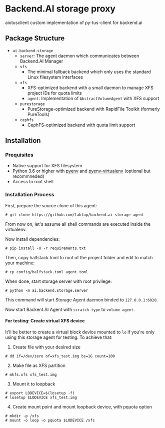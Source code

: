 # Backend.AI storage proxy
aiotusclient custom implementation of py-tus-client for backend.ai

## Package Structure
* `ai.backend.storage`
  - `server`: The agent daemon which communicates between Backend.AI Manager
  - `vfs`
    - The minimal fallback backend which only uses the standard Linux filesystem interfaces
  - `xfs`
    - XFS-optimized backend with a small daemon to manage XFS project IDs for quota limits
    - `agent`: Implementation of `AbstractVolumeAgent` with XFS support
  - `purestorage`
    - PureStorage-optimized backend with RapidFile Toolkit (formerly PureTools)
  - `cephfs`
    - CephFS-optimized backend with quota limit support

## Installation
### Prequisites
* Native support for XFS filesystem
* Python 3.6 or higher with [pyenv](https://github.com/pyenv/pyenv)
and [pyenv-virtualenv](https://github.com/pyenv/pyenv-virtualenv) (optional but recommneded)
* Access to root shell

### Installation Process

First, prepare the source clone of this agent:
```console
# git clone https://github.com/lablup/backend.ai-storage-agent
```

From now on, let's assume all shell commands are executed inside the virtualenv.

Now install dependencies:
```console
# pip install -U -r requirements.txt
```

Then, copy halfstack.toml to root of the project folder and edit to match your machine:
```console
# cp config/halfstack.toml agent.toml
```

When done, start storage server with root privilege:
```console
# python -m ai.backend.storage.server
```

This command will start Storage Agent daemon binded to `127.0.0.1:6020`.

Now start Backent.AI Agent with `scratch-type` to `volume-agent`.

#### For testing: Create virtual XFS device
It'll be better to create a virtual block device mounted to `lo` if you're only using this storage agent for testing. To achieve that:
1. Create file with your desired size
```console
# dd if=/dev/zero of=xfs_test.img bs=1G count=100
```
2. Make file as XFS partition
```console
# mkfs.xfs xfs_test.img
```
3. Mount it to loopback
```console
# export LODEVICE=$(losetup -f)
# losetup $LODEVICE xfs_test.img
```
4. Create mount point and mount loopback device, with pquota option
```console
# mkdir -p /xfs
# mount -o loop -o pquota $LODEVICE /xfs
